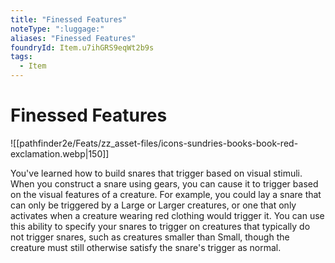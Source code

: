```yaml
---
title: "Finessed Features"
noteType: ":luggage:"
aliases: "Finessed Features"
foundryId: Item.u7ihGRS9eqWt2b9s
tags:
  - Item
---
```


# Finessed Features
![[pathfinder2e/Feats/zz_asset-files/icons-sundries-books-book-red-exclamation.webp|150]]

You've learned how to build snares that trigger based on visual stimuli. When you construct a snare using gears, you can cause it to trigger based on the visual features of a creature. For example, you could lay a snare that can only be triggered by a Large or Larger creatures, or one that only activates when a creature wearing red clothing would trigger it. You can use this ability to specify your snares to trigger on creatures that typically do not trigger snares, such as creatures smaller than Small, though the creature must still otherwise satisfy the snare's trigger as normal.
